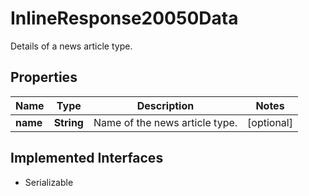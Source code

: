 

# InlineResponse20050Data

Details of a news article type.

## Properties

Name | Type | Description | Notes
------------ | ------------- | ------------- | -------------
**name** | **String** | Name of the news article type. |  [optional]


## Implemented Interfaces

* Serializable



